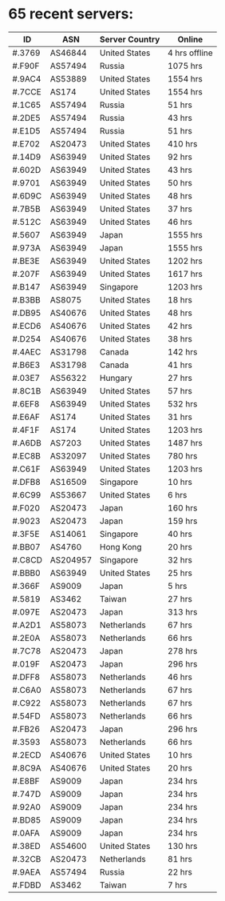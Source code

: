 # 65 recent servers:

| ID | ASN | Server Country | Online |
| ------ | ------ | ------ | ------ |
| #.3769 | AS46844 | United States | 4 hrs offline |
| #.F90F | AS57494 | Russia | 1075 hrs |
| #.9AC4 | AS53889 | United States | 1554 hrs |
| #.7CCE | AS174 | United States | 1554 hrs |
| #.1C65 | AS57494 | Russia | 51 hrs |
| #.2DE5 | AS57494 | Russia | 43 hrs |
| #.E1D5 | AS57494 | Russia | 51 hrs |
| #.E702 | AS20473 | United States | 410 hrs |
| #.14D9 | AS63949 | United States | 92 hrs |
| #.602D | AS63949 | United States | 43 hrs |
| #.9701 | AS63949 | United States | 50 hrs |
| #.6D9C | AS63949 | United States | 48 hrs |
| #.7B5B | AS63949 | United States | 37 hrs |
| #.512C | AS63949 | United States | 46 hrs |
| #.5607 | AS63949 | Japan | 1555 hrs |
| #.973A | AS63949 | Japan | 1555 hrs |
| #.BE3E | AS63949 | United States | 1202 hrs |
| #.207F | AS63949 | United States | 1617 hrs |
| #.B147 | AS63949 | Singapore | 1203 hrs |
| #.B3BB | AS8075 | United States | 18 hrs |
| #.DB95 | AS40676 | United States | 48 hrs |
| #.ECD6 | AS40676 | United States | 42 hrs |
| #.D254 | AS40676 | United States | 38 hrs |
| #.4AEC | AS31798 | Canada | 142 hrs |
| #.B6E3 | AS31798 | Canada | 41 hrs |
| #.03E7 | AS56322 | Hungary | 27 hrs |
| #.8C1B | AS63949 | United States | 57 hrs |
| #.6EF8 | AS63949 | United States | 532 hrs |
| #.E6AF | AS174 | United States | 31 hrs |
| #.4F1F | AS174 | United States | 1203 hrs |
| #.A6DB | AS7203 | United States | 1487 hrs |
| #.EC8B | AS32097 | United States | 780 hrs |
| #.C61F | AS63949 | United States | 1203 hrs |
| #.DFB8 | AS16509 | Singapore | 10 hrs |
| #.6C99 | AS53667 | United States | 6 hrs |
| #.F020 | AS20473 | Japan | 160 hrs |
| #.9023 | AS20473 | Japan | 159 hrs |
| #.3F5E | AS14061 | Singapore | 40 hrs |
| #.BB07 | AS4760 | Hong Kong | 20 hrs |
| #.C8CD | AS204957 | Singapore | 32 hrs |
| #.BBB0 | AS63949 | United States | 25 hrs |
| #.366F | AS9009 | Japan | 5 hrs |
| #.5819 | AS3462 | Taiwan | 27 hrs |
| #.097E | AS20473 | Japan | 313 hrs |
| #.A2D1 | AS58073 | Netherlands | 67 hrs |
| #.2E0A | AS58073 | Netherlands | 66 hrs |
| #.7C78 | AS20473 | Japan | 278 hrs |
| #.019F | AS20473 | Japan | 296 hrs |
| #.DFF8 | AS58073 | Netherlands | 46 hrs |
| #.C6A0 | AS58073 | Netherlands | 67 hrs |
| #.C922 | AS58073 | Netherlands | 67 hrs |
| #.54FD | AS58073 | Netherlands | 66 hrs |
| #.FB26 | AS20473 | Japan | 296 hrs |
| #.3593 | AS58073 | Netherlands | 66 hrs |
| #.2ECD | AS40676 | United States | 10 hrs |
| #.8C9A | AS40676 | United States | 20 hrs |
| #.E8BF | AS9009 | Japan | 234 hrs |
| #.747D | AS9009 | Japan | 234 hrs |
| #.92A0 | AS9009 | Japan | 234 hrs |
| #.BD85 | AS9009 | Japan | 234 hrs |
| #.0AFA | AS9009 | Japan | 234 hrs |
| #.38ED | AS54600 | United States | 130 hrs |
| #.32CB | AS20473 | Netherlands | 81 hrs |
| #.9AEA | AS57494 | Russia | 22 hrs |
| #.FDBD | AS3462 | Taiwan | 7 hrs |

